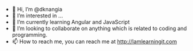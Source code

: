 - 👋 Hi, I’m @dknangia
- 👀 I’m interested in ...
- 🌱 I’m currently learning Angular and JavaScript
- 💞️ I’m looking to collaborate on anything which is related to coding and programming. 
- 📫 How to reach me, you can reach me at http://Iamlearningit.com

<!---
dknangia/dknangia is a ✨ special ✨ repository because its `README.md` (this file) appears on your GitHub profile.
You can click the Preview link to take a look at your changes.
--->
